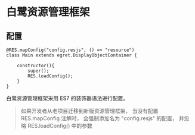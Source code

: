 # 白鹭资源管理框架


## 配置

```
@RES.mapConfig("config.resjs", () => "resource")
class Main extends egret.DisplayObjectContainer {

    constructor(){
        super();
        RES.loadConfig();
    }
}
```
白鹭资源管理框架采用 ES7 的装饰器语法进行配置。

> 如果开发者从老项目迁移到新版资源管理框架，
当没有配置 RES.mapConfig 注解时，
会强制添加名为 "config.resjs" 的配置，
并忽略 RES.loadConfig() 中的参数